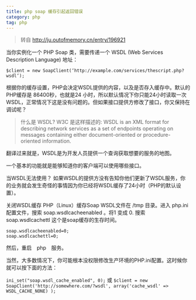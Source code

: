 ```yaml
---
title: php soap 缓存引起返回错误
category: php
tag: php
---
```


>转自 http://ju.outofmemory.cn/entry/196921

当你实例化一个 PHP Soap 类，需要传递一个 WSDL (Web Services Description Language) 地址：

`$client = new SoapClient(‘http://example.com/services/thescript.php?wsdl‘);`

根据你的缓存设置，PHP会决定WSDL提供的内容，以及是否存入缓存中。默认的PHP缓存是 86400秒，也就是24 小时，所以默认情况下你只能24小时读取一次WSDL，正常情况下这是没有问题的。但如果接口提供方修改了接口，你又保持在调试呢？

> 什么是 WSDL? 
W3C 是这样描述的: 
WSDL is an XML format for describing network services as a set of endpoints operating on messages containing either document-oriented or procedure-oriented information.

翻译过来就是，WSDL是为开发人员提供一个查询获取想要的服务的地图。

一个基本的功能就是能够知道你的客户端可以使用哪些接口。

当WSDL无法使用？ 
如果WSDL的提供方没有告知你他们更新了WSDL服务，你的业务就会发生奇怪的事情因为你已经将WSDL缓存了24小时（PHP的默认设置）。

关闭WSDL缓存 
PHP（Linux）缓存Soap WSDL文件在 /tmp 目录。进入 php.ini 配置文件，搜索 soap.wsdlcacheenabled 。将1 变成 0. 
搜索 soap.wsdlcachettl 这个是soap缓存的生存时间。

```
soap.wsdlcacheenabled=0;
soap.wsdlcachettl=0;
```
然后，重启　php　服务。

当然，大多数情况下，你可能根本没权限修改生产环境的PHP.ini配置。这时候你就可以按下面的方法：

`ini_set("soap.wsdl_cache_enabled", 0);`
或
`$client = new SoapClient('http://somewhere.com/?wsdl', array('cache_wsdl' => WSDL_CACHE_NONE) );`

